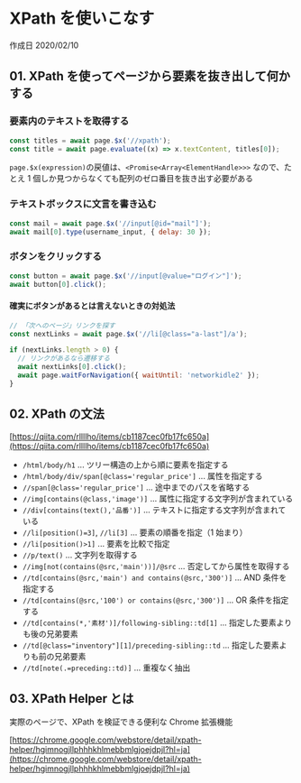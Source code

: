 # XPath を使いこなす

作成日 2020/02/10

## 01. XPath を使ってページから要素を抜き出して何かする

### 要素内のテキストを取得する

```javascript
const titles = await page.$x('//xpath');
const title = await page.evaluate((x) => x.textContent, titles[0]);
```

`page.$x(expression)`の戻値は、`<Promise<Array<ElementHandle>>>` なので、たとえ 1 個しか見つからなくても配列のゼロ番目を抜き出す必要がある

### テキストボックスに文言を書き込む

```javascript
const mail = await page.$x('//input[@id="mail"]');
await mail[0].type(username_input, { delay: 30 });
```

### ボタンをクリックする

```javascript
const button = await page.$x('//input[@value="ログイン"]');
await button[0].click();
```

#### 確実にボタンがあるとは言えないときの対処法

```javascript
// 「次へのページ」リンクを探す
const nextLinks = await page.$x('//li[@class="a-last"]/a');

if (nextLinks.length > 0) {
  // リンクがあるなら遷移する
  await nextLinks[0].click();
  await page.waitForNavigation({ waitUntil: 'networkidle2' });
}
```

## 02. XPath の文法

[https://qiita.com/rllllho/items/cb1187cec0fb17fc650a](https://qiita.com/rllllho/items/cb1187cec0fb17fc650a)

- `/html/body/h1` ... ツリー構造の上から順に要素を指定する
- `/html/body/div/span[@class='regular_price']` ... 属性を指定する
- `//span[@class='regular_price']` ... 途中までのパスを省略する
- `//img[contains(@class,'image')]` ... 属性に指定する文字列が含まれている
- `//div[contains(text(),'品番')]` ... テキストに指定する文字列が含まれている
- `//li[position()=3]`, `//li[3]` ... 要素の順番を指定（1 始まり）
- `//li[position()>1]` ... 要素を比較で指定
- `//p/text()` ... 文字列を取得する
- `//img[not(contains(@src,'main'))]/@src` ... 否定してから属性を取得する
- `//td[contains(@src,'main') and contains(@src,'300')]` ... AND 条件を指定する
- `//td[contains(@src,'100') or contains(@src,'300')]` ... OR 条件を指定する
- `//td[contains(*,'素材')]/following-sibling::td[1]` ... 指定した要素よりも後の兄弟要素
- `//td[@class="inventory"][1]/preceding-sibling::td` ... 指定した要素よりも前の兄弟要素
- `//td[note(.=preceding::td)]` ... 重複なく抽出

## 03. XPath Helper とは

実際のページで、XPath を検証できる便利な Chrome 拡張機能

[https://chrome.google.com/webstore/detail/xpath-helper/hgimnogjllphhhkhlmebbmlgjoejdpjl?hl=ja](https://chrome.google.com/webstore/detail/xpath-helper/hgimnogjllphhhkhlmebbmlgjoejdpjl?hl=ja)
